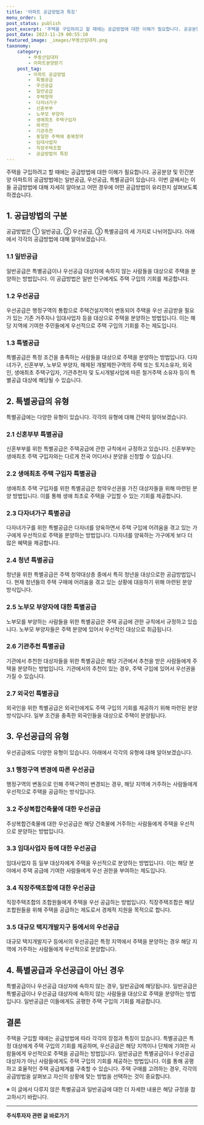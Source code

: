 ```yaml
---
title: '아파트 공급방법과 특징'
menu_order: 1
post_status: publish
post_excerpt: '주택을 구입하려고 할 때에는 공급방법에 대한 이해가 필요합니다. 공공분양 및 민간분양 아파트의 공급방법에는 일반공급, 우선공급, 특별공급이 있습니다. 이번 글에서는 이들 공급방법에 대해 자세히 알아보고 어떤 경우에 어떤 공급방법이 유리한지 살펴보도록 하겠습니다.'
post_date: 2023-11-29 00:55:10
featured_image: _images/부동산임대차.png
taxonomy:
    category:
        - 부동산임대차
        - 아파트분양받기
    post_tag:
        - 아파트 공급방법
        -  특별공급
        -  우선공급
        -  일반공급
        -  주택청약
        -  다자녀가구
        -  신혼부부
        -  노부모 부양자
        -  생애최초 주택구입자
        -  외국인
        -  기관추천
        -  동일한 주택에 중복청약
        -  임대사업자
        -  직장주택조합
        -  공급방법의 특징
---
```



주택을 구입하려고 할 때에는 공급방법에 대한 이해가 필요합니다. 공공분양 및 민간분양 아파트의 공급방법에는 일반공급, 우선공급, 특별공급이 있습니다. 이번 글에서는 이들 공급방법에 대해 자세히 알아보고 어떤 경우에 어떤 공급방법이 유리한지 살펴보도록 하겠습니다.

## 1. 공급방법의 구분

공급방법은 ① 일반공급, ② 우선공급, ③ 특별공급의 세 가지로 나뉘어집니다. 아래에서 각각의 공급방법에 대해 알아보겠습니다.

### 1.1 일반공급

일반공급은 특별공급이나 우선공급 대상자에 속하지 않는 사람들을 대상으로 주택을 분양하는 방법입니다. 이 공급방법은 일반 인구에게도 주택 구입의 기회를 제공합니다.

### 1.2 우선공급

우선공급은 행정구역의 통합으로 주택건설지역이 변동되어 주택을 우선 공급받을 필요가 있는 기존 거주자나 임대사업자 등을 대상으로 주택을 분양하는 방법입니다. 이는 해당 지역에 기여한 주민들에게 우선적으로 주택 구입의 기회를 주는 제도입니다.

### 1.3 특별공급

특별공급은 특정 조건을 충족하는 사람들을 대상으로 주택을 분양하는 방법입니다. 다자녀가구, 신혼부부, 노부모 부양자, 해제된 개발제한구역의 주택 또는 토지소유자, 외국인, 생애최초 주택구입자, 기관추천자 및 도시개발사업에 따른 철거주택 소유자 등이 특별공급 대상에 해당될 수 있습니다.

## 2. 특별공급의 유형

특별공급에는 다양한 유형이 있습니다. 각각의 유형에 대해 간략히 알아보겠습니다.

### 2.1 신혼부부 특별공급

신혼부부를 위한 특별공급은 주택공급에 관한 규칙에서 규정하고 있습니다. 신혼부부는 생애최초 주택 구입자와는 다르게 전국 어디서나 분양을 신청할 수 있습니다.

### 2.2 생애최초 주택 구입자 특별공급

생애최초 주택 구입자를 위한 특별공급은 청약우선권을 가진 대상자들을 위해 마련된 분양 방법입니다. 이를 통해 생애 최초로 주택을 구입할 수 있는 기회를 제공합니다.

### 2.3 다자녀가구 특별공급

다자녀가구를 위한 특별공급은 다자녀를 양육하면서 주택 구입에 어려움을 겪고 있는 가구에게 우선적으로 주택을 분양하는 방법입니다. 다자녀를 양육하는 가구에게 보다 더 많은 혜택을 제공합니다.

### 2.4 청년 특별공급

청년을 위한 특별공급은 주택 청약대상층 중에서 특히 청년을 대상으로한 공급방법입니다. 현재 청년들의 주택 구매에 어려움을 겪고 있는 상황에 대응하기 위해 마련된 분양 방식입니다.

### 2.5 노부모 부양자에 대한 특별공급

노부모를 부양하는 사람들을 위한 특별공급은 주택 공급에 관한 규칙에서 규정하고 있습니다. 노부모 부양자들은 주택 분양에 있어서 우선적인 대상으로 취급됩니다.

### 2.6 기관추천 특별공급

기관에서 추천한 대상자들을 위한 특별공급은 해당 기관에서 추천을 받은 사람들에게 주택을 분양하는 방법입니다. 기관에서의 추천이 있는 경우, 주택 구입에 있어서 우선권을 가질 수 있습니다.

### 2.7 외국인 특별공급

외국인을 위한 특별공급은 외국인에게도 주택 구입의 기회를 제공하기 위해 마련된 분양 방식입니다. 일부 조건을 충족한 외국인들을 대상으로 주택이 분양됩니다.

## 3. 우선공급의 유형

우선공급에도 다양한 유형이 있습니다. 아래에서 각각의 유형에 대해 알아보겠습니다.

### 3.1 행정구역 변경에 따른 우선공급

행정구역의 변동으로 인해 주택구역이 변경되는 경우, 해당 지역에 거주하는 사람들에게 우선적으로 주택을 공급하는 방식입니다.

### 3.2 주상복합건축물에 대한 우선공급

주상복합건축물에 대한 우선공급은 해당 건축물에 거주하는 사람들에게 주택을 우선적으로 분양하는 방법입니다.

### 3.3 임대사업자 등에 대한 우선공급

임대사업자 등 일부 대상자에게 주택을 우선적으로 분양하는 방법입니다. 이는 해당 분야에서 주택 공급에 기여한 사람들에게 우선 권한을 부여하는 제도입니다.

### 3.4 직장주택조합에 대한 우선공급

직장주택조합의 조합원들에게 주택을 우선 공급하는 방법입니다. 직장주택조합은 해당 조합원들을 위해 주택을 공급하는 제도로서 경제적 지원을 목적으로 합니다.

### 3.5 대규모 택지개발지구 등에서의 우선공급

대규모 택지개발지구 등에서의 우선공급은 특정 지역에서 주택을 분양하는 경우 해당 지역에 거주하는 사람들에게 우선적으로 분양합니다.

## 4. 특별공급과 우선공급이 아닌 경우

특별공급이나 우선공급 대상자에 속하지 않는 경우, 일반공급에 해당됩니다. 일반공급은 특별공급이나 우선공급 대상자에 속하지 않는 사람들을 대상으로 주택을 분양하는 방법입니다. 일반공급은 이들에게도 공평한 주택 구입의 기회를 제공합니다.

## 결론

주택을 구입할 때에는 공급방법에 따라 각각의 장점과 특징이 있습니다. 특별공급은 특정 대상에게 주택 구입의 기회를 제공하며, 우선공급은 해당 지역이나 단체에 기여한 사람들에게 우선적으로 주택을 공급하는 방법입니다. 일반공급은 특별공급이나 우선공급 대상자가 아닌 사람들에게도 주택 구입의 기회를 제공하는 방법입니다. 이를 통해 공평하고 효율적인 주택 공급체계를 구축할 수 있습니다. 주택 구매를 고려하는 경우, 각각의 공급방법을 살펴보고 자신의 상황에 맞는 방법을 선택하는 것이 중요합니다.

※ 이 글에서 다루지 않은 특별공급과 일반공급에 대한 더 자세한 내용은 해당 규정을 참고하시기 바랍니다.
<!-- wp:separator -->
<hr class="wp-block-separator has-alpha-channel-opacity"/>
<!-- /wp:separator -->

<!-- wp:group {"backgroundColor":"base","layout":{"type":"constrained"}} -->
<div class="wp-block-group has-base-background-color has-background"><!-- wp:paragraph {"align":"center","fontSize":"medium"} -->
<p class="has-text-align-center has-large-font-size"><strong>주식투자자 관련 글 바로가기</strong></p>
<!-- /wp:paragraph -->


<!-- wp:latest-posts
{"categories":[{"id":15119,"count":19,"description":"","link":"https://uknowlaw.com/category/%ec%a3%bc%ec%8b%9d%ed%88%ac%ec%9e%90%ec%9e%90/","name":"주식투자자","slug":"주식투자자","taxonomy":"category","parent":0,"meta":[],"_links":{"self":[{"href":"https://uknowlaw.com/wp-json/wp/v2/categories/15119"}],"collection":[{"href":"https://uknowlaw.com/wp-json/wp/v2/categories"}],"about":[{"href":"https://uknowlaw.com/wp-json/wp/v2/taxonomies/category"}],"wp:post_type":[{"href":"https://uknowlaw.com/wp-json/wp/v2/posts?categories=15119"}],"curies":[{"name":"wp","href":"https://api.w.org/{rel}","templated":true}]}}],"postsToShow":100,"excerptLength":28,"postLayout":"grid","columns":2,"featuredImageAlign":"left","featuredImageSizeSlug":"large","fontSize":"small"} /--></div>
<!-- /wp:group -->